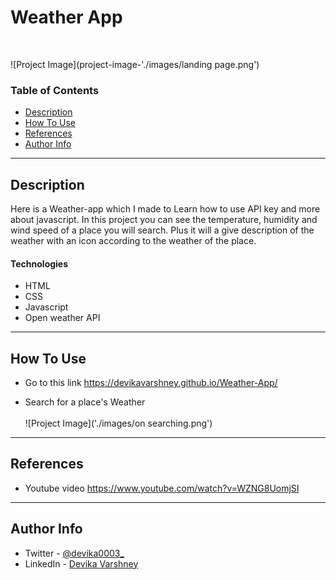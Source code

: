 # Weather App
<br>

![Project Image](project-image-'./images/landing page.png')



### Table of Contents

- [Description](#description)
- [How To Use](#how-to-use)
- [References](#references)
- [Author Info](#author-info)

---

## Description

Here is a Weather-app which I made to Learn how to use API key and more about javascript. In this project you can see the temperature, humidity and wind speed of a place you will search. Plus it will a give description of the weather with an icon according to the weather of the place.


#### Technologies

- HTML
- CSS
- Javascript
- Open weather API

---

## How To Use

- Go to this link 
https://devikavarshney.github.io/Weather-App/

- Search for a place's Weather
<br><br>
![Project Image]('./images/on searching.png')

---

## References
- Youtube video 
https://www.youtube.com/watch?v=WZNG8UomjSI


---

## Author Info

- Twitter - [@devika0003_](https://twitter.com/devika0003_)
- LinkedIn - [Devika Varshney](https://www.linkedin.com/in/devika-varshney-2776721b5/)
